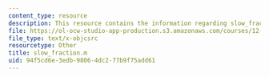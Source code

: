 ```yaml
---
content_type: resource
description: This resource contains the information regarding slow_fraction.m.
file: https://ol-ocw-studio-app-production.s3.amazonaws.com/courses/12-086-modeling-environmental-complexity-fall-2014/94f5cd6e3edb98064dc277b9f75add61_slow_fraction.m
file_type: text/x-objcsrc
resourcetype: Other
title: slow_fraction.m
uid: 94f5cd6e-3edb-9806-4dc2-77b9f75add61
---
```

